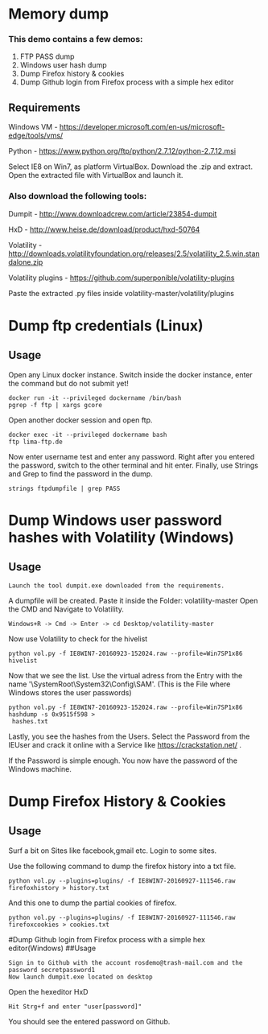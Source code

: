 # Memory dump
### This demo contains a few demos:
1. FTP PASS dump
3. Windows user hash dump
3. Dump Firefox history & cookies
4. Dump Github login from Firefox process with a simple hex editor

## Requirements
Windows VM - https://developer.microsoft.com/en-us/microsoft-edge/tools/vms/

Python - https://www.python.org/ftp/python/2.7.12/python-2.7.12.msi

Select IE8 on Win7, as platform VirtualBox. Download the .zip and extract. Open the extracted file with VirtualBox and launch it.

### Also download the following tools:

Dumpit - http://www.downloadcrew.com/article/23854-dumpit

HxD - http://www.heise.de/download/product/hxd-50764

Volatility - http://downloads.volatilityfoundation.org/releases/2.5/volatility_2.5.win.standalone.zip

Volatility plugins - https://github.com/superponible/volatility-plugins

Paste the extracted .py files inside volatility-master/volatility/plugins

# Dump ftp credentials (Linux)
## Usage
Open any Linux docker instance.
Switch inside the docker instance, enter the command but do not submit yet!
```
docker run -it --privileged dockername /bin/bash
pgrep -f ftp | xargs gcore
```

Open another docker session and open ftp.
```
docker exec -it --privileged dockername bash
ftp lima-ftp.de
```
Now enter username test and enter any password.
Right after you entered the password, switch to the other terminal and hit enter.
Finally, use Strings and Grep to find the password in the dump.
```
strings ftpdumpfile | grep PASS
```

# Dump Windows user password hashes with Volatility (Windows)
## Usage
```
Launch the tool dumpit.exe downloaded from the requirements.
```

A dumpfile will be created. Paste it inside the Folder:
volatility-master
Open the CMD and Navigate to Volatility.
```
Windows+R -> Cmd -> Enter -> cd Desktop/volatility-master
```

Now use Volatility to check for the hivelist
```
python vol.py -f IE8WIN7-20160923-152024.raw --profile=Win7SP1x86 hivelist
```

Now that we see the list. Use the virtual adress from the Entry with the name '\SystemRoot\System32\Config\SAM'.
(This is the File where Windows stores the user passwords)
```
python vol.py -f IE8WIN7-20160923-152024.raw --profile=Win7SP1x86 hashdump -s 0x9515f598 >
 hashes.txt
```

Lastly, you see the hashes from the Users. Select the Password from the IEUser and crack it online with a Service like
https://crackstation.net/ .

If the Password is simple enough. You now have the password of the Windows machine.

# Dump Firefox History & Cookies
## Usage

Surf a bit on Sites like facebook,gmail etc. Login to some sites.

Use the following command to dump the firefox history into a txt file.
```
python vol.py --plugins=plugins/ -f IE8WIN7-20160927-111546.raw firefoxhistory > history.txt
```
And this one to dump the partial cookies of firefox.
```
python vol.py --plugins=plugins/ -f IE8WIN7-20160927-111546.raw firefoxcookies > cookies.txt
```
#Dump Github login from Firefox process with a simple hex editor(Windows)
##Usage
```
Sign in to Github with the account rosdemo@trash-mail.com and the password secretpassword1
Now launch dumpit.exe located on desktop
```
Open the hexeditor HxD
```
Hit Strg+f and enter "user[password]"
```
You should see the entered password on Github.
